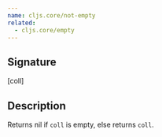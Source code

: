 ```yaml
---
name: cljs.core/not-empty
related:
  - cljs.core/empty
---
```


## Signature
[coll]


## Description

Returns nil if `coll` is empty, else returns `coll`.

